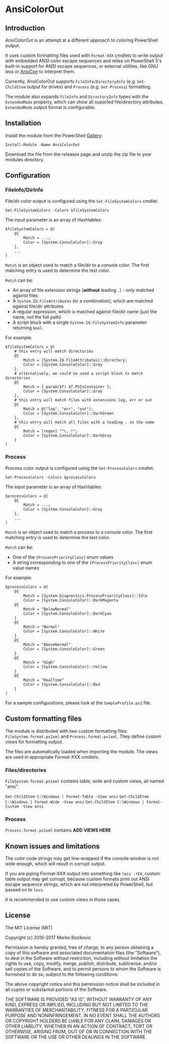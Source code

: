 # AnsiColorOut

## Introduction

AnsiColorOut is an attempt at a different approach to coloring PowerShell output. 

It uses custom formatting files used with `Format-XXX` cmdlets to write output with embedded ANSI 
color escape sequences and relies on PowerShell 5's built-in support for ANSI escape sequences, or
external utilities, like GNU less or [AnsiCon](https://github.com/adoxa/ansicon) to interpret them.

Currently, AnsiColorOut supports `FileInfo/DirectoryInfo` (e.g. `Get-ChildItem` output for drives)
and `Process` (e.g. `Get-Process`) formatting.

The module also expands `FileInfo` and `DirectoryInfo` types with the `ExtendedMode` property, 
which can show all suported file/directory attributes. `ExtendedMode` output format is 
configurable.



## Installation

Install the module from the PowerShell [Gallery](https://www.powershellgallery.com/packages/AnsiColorOut): 
```
Install-Module -Name AnsiColorOut
```

Download the file from the releases page and unzip the zip file to your modules directory.



## Configuration

### FileInfo/DirInfo

File/dir color output is configured using the `Set-FileSystemColors` cmdlet: 

~~~
Set-FileSystemColors -Colors $fileSystemColors
~~~

The input parameter is an array of Hashtables:
~~~
$fileSystemColors = @(
    @{
        Match = ...;
        Color = [System.ConsoleColor]::Gray
    },
    ...
)
~~~

`Match` is an object used to match a file/dir to a console color. The first matching entry is used 
to determine the text color.

`Match` can be:

* An array of file extension strings (**without** leading `.`) - only matched against files
* A `System.IO.FileAttributes` (or a combination), which are matched against file/dir attributes
* A regular expression, which is matched against file/dir name (just the name, not the full path)
* A script block with a single `System.IO.FileSystemInfo` parameter returning `bool`.

For example:

~~~
$fileSystemColors = @(
    # this entry will match directories
    @{
        Match = [System.IO.FileAttributes]::Directory;
        Color = [System.ConsoleColor]::Gray
    },
    # alternatively, we could've used a script block to match directories
    @{
        Match = { param($f) $f.PSIsContainer };
        Color = [System.ConsoleColor]::Gray
    },
    # this entry will match files with extensions log, err or out
    @{
        Match = @("log", "err", "out");
        Color = [System.ConsoleColor]::DarkGreen
    },
    # this entry will match all files with a leading . in the name
    @{
        Match = [regex] "^\..*";
        Color = [System.ConsoleColor]::DarkGray
    }
)
~~~


### Process

Process color output is configured using the `Set-ProcessColors` cmdlet: 

~~~
Set-ProcessColors -Colors $processColors
~~~

The input parameter is an array of Hashtables:
~~~
$processColors = @(
    @{
        Match = ...;
        Color = [System.ConsoleColor]::Gray
    },
    ...
)
~~~

`Match` is an object used to match a process to a console color. The first matching entry is used 
to determine the text color.

`Match` can be:

* One of the `[ProcessPriorityClass]` enum values
* A string corresponding to one of the `[ProcessPriorityClass]` enum value names

For example:

~~~
$processColors = @(
    @{
        Match = [System.Diagnostics.ProcessPriorityClass]::Idle
        Color = [System.ConsoleColor]::DarkMagenta
    @{
        Match = "BelowNormal"
        Color = [System.ConsoleColor]::DarkCyan
    }
    @{
        Match = "Normal"
        Color = [System.ConsoleColor]::White
    }
    @{
        Match = "AboveNormal"
        Color = [System.ConsoleColor]::Green
    }
    @{
        Match = "High"
        Color = [System.ConsoleColor]::Yellow
    }
    @{
        Match = "RealTime"
        Color = [System.ConsoleColor]::Red
    }
)
~~~

For a sample configurations, please look at the `SampleProfile.ps1` file.


## Custom formatting files

The module is distributed with two custom formatting files: `FileSystem.format.ps1xml` and
`Process.format.ps1xml`. They define custom views for formatting output.

The files are automatically loaded when importing the module. The views are used in appropriate
Format-XXX cmdlets.

### Files/directories

`FileSystem.format.ps1xml` contains table, wide and custom views, all named "ansi".

`Get-ChildItem C:\Windows | Format-Table -View ansi`
`Get-ChildItem C:\Windows | Format-Wide -View ansi`
`Get-ChildItem C:\Windows | Format-Custom -View ansi`


### Process

`Process.format.ps1xml` contains **ADD VIEWS HERE**


## Known issues and limitations

The color code strings may get line-wrapped if the console window is not wide enough, which will 
result in corrupt output.

If you are piping Format-XXX output into something like `less -rEX`, custom table output may get 
corrupt, because custom formats print out ANSI escape sequence strings, which are not interpreted 
by PowerShell, but passed on to `less`.

It is recommended to use custom views in those cases.


## License

The MIT License (MIT)

Copyright (c) 2016-2017 Marko Bozikovic

Permission is hereby granted, free of charge, to any person obtaining a copy of
this software and associated documentation files (the "Software"), to deal in
the Software without restriction, including without limitation the rights to
use, copy, modify, merge, publish, distribute, sublicense, and/or sell copies of
the Software, and to permit persons to whom the Software is furnished to do so,
subject to the following conditions:

The above copyright notice and this permission notice shall be included in all
copies or substantial portions of the Software.

THE SOFTWARE IS PROVIDED "AS IS", WITHOUT WARRANTY OF ANY KIND, EXPRESS OR
IMPLIED, INCLUDING BUT NOT LIMITED TO THE WARRANTIES OF MERCHANTABILITY, FITNESS
FOR A PARTICULAR PURPOSE AND NONINFRINGEMENT. IN NO EVENT SHALL THE AUTHORS OR
COPYRIGHT HOLDERS BE LIABLE FOR ANY CLAIM, DAMAGES OR OTHER LIABILITY, WHETHER
IN AN ACTION OF CONTRACT, TORT OR OTHERWISE, ARISING FROM, OUT OF OR IN
CONNECTION WITH THE SOFTWARE OR THE USE OR OTHER DEALINGS IN THE SOFTWARE.
